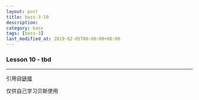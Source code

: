 ```yaml
---
layout: post
title: bass-3-10
description: 
category: bass
tags: [bass-3]
last_modified_at: 2019-02-05T00:00:00+00:00
---
```


### __Lesson 10 - tbd__


<hr>

引用自[链接](https://www.youtube.com/playlist?list=PLImrzCNnL5Plu8Pk3LFTM1YVgg1UTRy2X)

仅供自己学习贝斯使用


